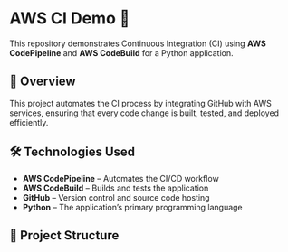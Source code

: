 # AWS CI Demo 🚀

This repository demonstrates Continuous Integration (CI) using **AWS CodePipeline** and **AWS CodeBuild** for a Python application.

## 📌 Overview

This project automates the CI process by integrating GitHub with AWS services, ensuring that every code change is built, tested, and deployed efficiently.

## 🛠️ Technologies Used

- **AWS CodePipeline** – Automates the CI/CD workflow  
- **AWS CodeBuild** – Builds and tests the application  
- **GitHub** – Version control and source code hosting  
- **Python** – The application’s primary programming language  

## 📂 Project Structure

